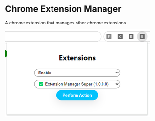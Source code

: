 # Chrome Extension Manager
A chrome extension that manages other chrome extensions.

<img src="./screenshot.png" alt="SC"/>
